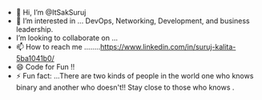 - 👋 Hi, I’m @ItSakSuruj
- 👀 I’m interested in ... DevOps, Networking, Development, and business leadership. 
-  I’m looking to collaborate on ...
- 📫 How to reach me ........https://www.linkedin.com/in/suruj-kalita-5ba1041b0/
- 😄 Code for Fun !! 
- ⚡ Fun fact: ...There are two kinds of people in the world one who knows binary and another who doesn't!! Stay close to those who knows .  

<!---
ItSakSuruj/ItSakSuruj is a ✨ special ✨ repository because its `README.md` (this file) appears on your GitHub profile.
You can click the Preview link to take a look at your changes.
--->
